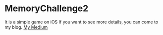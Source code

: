 # MemoryChallenge2
It is a simple game on iOS
If you want to see more details, you can come to my blog.
[My Medium](https://medium.com/%E6%B5%B7%E5%A4%A7-ios-app-%E7%A8%8B%E5%BC%8F%E8%A8%AD%E8%A8%88/naruto-%E3%81%AE-ios-05-%E8%A8%98%E6%86%B6%E9%81%8A%E6%88%B2-%E9%80%B2%E9%9A%8E%E7%89%88-a108ad0e7bb4)
